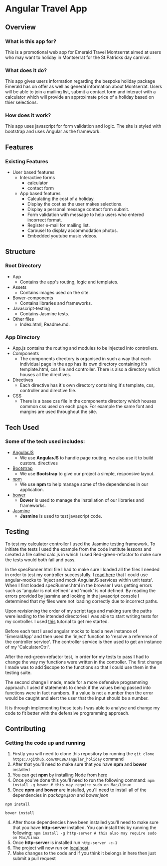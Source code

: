 # Angular Travel App

## Overview

### What is this app for?

This is a promotional web app for Emerald Travel Montserrat aimed at users who may want to holiday in Montserrat for the St.Patricks day carnival.  

### What does it do?

This app gives users information regarding the bespoke holiday package Emerald has on offer as well as general information about Montserrat. Users will be able to join a mailing list, submit a contact form and interact with a calculator which will provide an approximate price of a holiday based on thier selections.

### How does it work?

This app uses javascript for form validation and logic. The site is styled with bootstrap and uses Angular as the framework.

## Features

### Existing Features
- User based features
  - Interactive forms
    - calculator
    - contact form
  - App based features
    - Calculating the cost of a holiday.
    - Display the cost as the user makes selections.
    - Display a personal message contact form submit.
    - Form validation with message to help users who entered incorrect format.
    - Register e-mail for mailing list.
    - Carousel to display accommodation photos.
    - Embedded youtube music videos.


## Structure

### Root Directory
- App
  - Contains the app's routing, logic and templates.
- Assets
  - Contains images used on the site.
- Bower-components
  - Contains libraries and frameworks.
- Javascript-testing
  - Contains Jasmine tests.
- Other files
  - Index.html, Readme.md.

### App Directory
- App.js contains the routing and modules to be injected into controllers.
- Components
  - The components directory is organised in such a way that each individual page in the app has its own directory containing it's template.html, css file and controller. There is also a directory which houses all the directives.
- Directives
  - Each directive has it's own directory containing it's template, css, controller and directive file.
- CSS
  - There is a base css file in the components directory which houses common css used on each page. For example the same font and margins are used throughout the site. 


## Tech Used

### Some of the tech used includes:

- [AngularJS](https://angularjs.org/)
    - We use **AngularJS** to handle page routing, we also use it to build custom. directives
- [Bootstrap](http://getbootstrap.com/)
    - We use **Bootstrap** to give our project a simple, responsive layout.
- [npm](https://www.npmjs.com/)
    - We use **npm** to help manage some of the dependencies in our application.
- [bower](https://bower.io/)
    - **Bower** is used to manage the installation of our libraries and frameworks.
- [Jasmine](https://jasmine.github.io/)
    - **Jasmine** is used to test javascript code.


## Testing
To test my calculator controller I used the Jasmine testing framework. To initiate the tests I used the example from the code institute lessons and created a file called calc.js in which I used Red-green-refactor to make sure the tests would both fail and pass.

In the specRunner.html file I had to make sure I loaded all the files I needed in order to test my controller successfully. I [read here](https://docs.angularjs.org/guide/unit-testing) that I could use angular-mocks to 'inject and mock AngularJS services within unit tests'. When I first loaded specRunner.html in the browser I was getting errors such as 'angular is not defined' and 'mock' is not defined. By reading the errors provided by jasmine and looking in the javascript console I determined that my files were not loading correctly due to incorrect paths.

Upon revisioning the order of my script tags and making sure the paths were leading to the intended directories I was able to start writing tests for my controller. I used [this](http://www.bradoncode.com/blog/2015/05/17/angularjs-testing-controller/) tutorial to get me started.

Before each test I used angular mocks to load a new instance of 'EmeraldApp' and then used the 'inject' function to 'resolve a reference of the controller service'. The controller service is then used to get an instance of my 'CalculaterCtrl'.

After the red-green-refactor test, in order for my tests to pass I had to change the way my functions were written in the controller. The first change I made was to add $scope to the functions so that I could use them in the testing suite. 

The second change I made, made for a more defensive programming approach. I used if statements to check if the values being passed into functions were in fact numbers. If a value is not a number then the error would be caught and alert the user that the input should be a number. 

It is through implementing these tests I was able to analyse and change my code to fit better with the defensive programming approach.


## Contributing

### Getting the code up and running

1. Firstly you will need to clone this repository by running the ```git clone https://github.com/OMC86/angular_holiday``` command
2. After that you'll need to make sure that you have **npm** and **bower** installed
  1. You can get **npm** by installing Node from [here](https://nodejs.org/en/)
  2. Once you've done this you'll need to run the following command:
     `npm install -g bower # this may require sudo on Mac/Linux`
3. Once **npm** and **bower** are installed, you'll need to install all of the dependencies in *package.json* and *bower.json*
  ```
  npm install
 
  bower install
  ```
4. After those dependencies have been installed you'll need to make sure that you have **http-server** installed. You can install this by running the following: ```npm install -g http-server # this also may require sudo on Mac/Linux```
5. Once **http-server** is installed run ```http-server -c-1```
6. The project will now run on [localhost](http://127.0.0.1:8080)
7. Make changes to the code and if you think it belongs in here then just submit a pull request